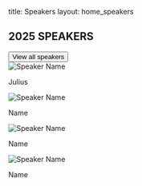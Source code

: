 title: Speakers
layout: home_speakers

<div class="main-container">
    <div class="header-row">
        <h2 class="section-title">2025 SPEAKERS</h2>
        <button class="view-all-btn">View all speakers</button>
    </div>
    <div class="speakers-grid">
        <!-- Speaker 1 -->
        <div class="speaker-card">
            <img class="speaker-image" src="https://2025.pycon.pt/static/images/speakers/JuliusBoakye.jpg" alt="Speaker Name">
            <p class="speaker-name">Julius</p>
        </div>
        <!-- Speaker 2 -->
        <div class="speaker-card">
            <img class="speaker-image" src="https://2025.pycon.pt/static/images/speakers/JuliusBoakye.jpg" alt="Speaker Name">
            <p class="speaker-name">Name</p>
        </div>
        <!-- Speaker 3 -->
        <div class="speaker-card">
            <img class="speaker-image" src="https://2025.pycon.pt/static/images/speakers/JuliusBoakye.jpg" alt="Speaker Name">
            <p class="speaker-name">Name</p>
        </div>
        <!-- Speaker 4 -->
        <div class="speaker-card">
            <img class="speaker-image" src="https://2025.pycon.pt/static/images/speakers/JuliusBoakye.jpg " alt="Speaker Name">
            <p class="speaker-name">Name</p>
        </div>
    </div>
</div>
